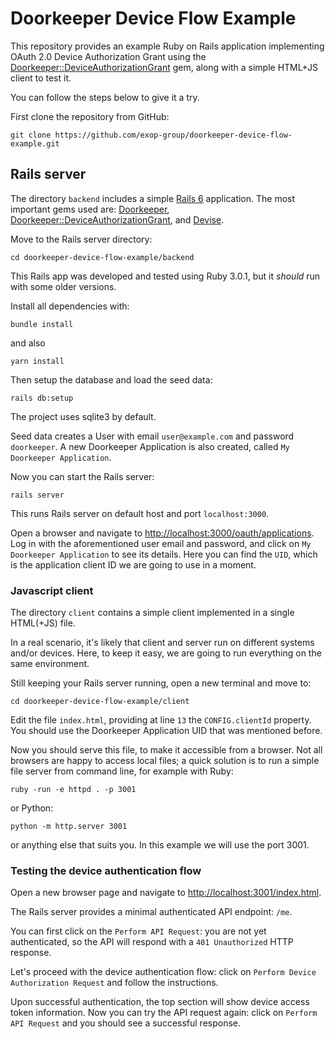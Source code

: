 # Doorkeeper Device Flow Example

This repository provides an example Ruby on Rails application implementing
OAuth 2.0 Device Authorization Grant using the [Doorkeeper::DeviceAuthorizationGrant](https://github.com/exop-group/doorkeeper-device_authorization_grant)
gem, along with a simple HTML+JS client to test it.

You can follow the steps below to give it a try.

First clone the repository from GitHub:

```
git clone https://github.com/exop-group/doorkeeper-device-flow-example.git
```

## Rails server

The directory `backend` includes a simple [Rails 6](https://rubyonrails.org/) application.
The most important gems used are:
[Doorkeeper](https://github.com/doorkeeper-gem/doorkeeper),
[Doorkeeper::DeviceAuthorizationGrant](https://github.com/exop-group/doorkeeper-device_authorization_grant),
and [Devise](https://github.com/plataformatec/devise).

Move to the Rails server directory:

```
cd doorkeeper-device-flow-example/backend
```

This Rails app was developed and tested using Ruby 3.0.1, but it _should_ run with some older versions.

Install all dependencies with:

```
bundle install
```

and also

```
yarn install
```

Then setup the database and load the seed data:

```
rails db:setup
```

The project uses sqlite3 by default.

Seed data creates a User with email `user@example.com` and password `doorkeeper`.
A new Doorkeeper Application is also created, called `My Doorkeeper Application`.

Now you can start the Rails server:

```
rails server
```

This runs Rails server on default host and port `localhost:3000`.

Open a browser and navigate to [http://localhost:3000/oauth/applications](http://localhost:3000/oauth/applications).
Log in with the aforementioned user email and password, and click on
`My Doorkeeper Application` to see its details. Here you can find
the `UID`, which is the application client ID we are going to use
in a moment.

### Javascript client

The directory `client` contains a simple client implemented in a single HTML(+JS) file.

In a real scenario, it's likely that client and server run on different systems and/or
devices. Here, to keep it easy, we are going to run everything on the same environment.

Still keeping your Rails server running, open a new terminal and move to:

```
cd doorkeeper-device-flow-example/client
```

Edit the file `index.html`, providing at line `13` the `CONFIG.clientId` property.
You should use the Doorkeeper Application UID that was mentioned before.

Now you should serve this file, to make it accessible from a browser.
Not all browsers are happy to access local files; a quick solution is to
run a simple file server from command line, for example with Ruby:

```
ruby -run -e httpd . -p 3001
```

or Python:

```
python -m http.server 3001
```

or anything else that suits you. In this example we will use the port 3001.

### Testing the device authentication flow

Open a new browser page and navigate to [http://localhost:3001/index.html](http://localhost:3001/index.html).

The Rails server provides a minimal authenticated API endpoint: `/me`.

You can first click on the `Perform API Request`: you are not yet authenticated, so
the API will respond with a `401 Unauthorized` HTTP response.

Let's proceed with the device authentication flow: click on `Perform Device Authorization Request`
and follow the instructions.

Upon successful authentication, the top section will show device access token information.
Now you can try the API request again: click on `Perform API Request` and you should see
a successful response.
